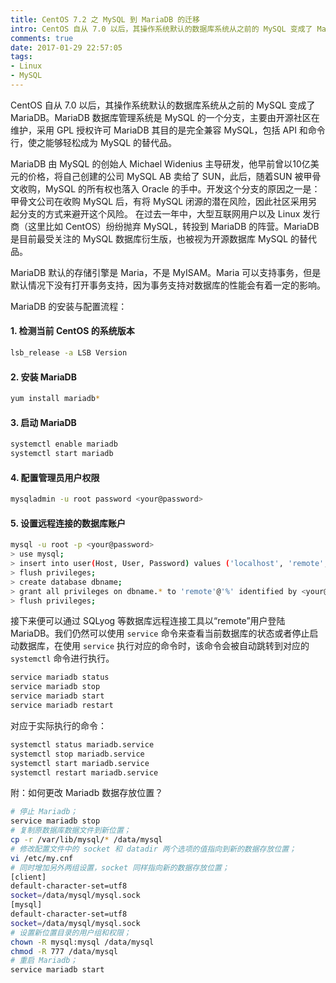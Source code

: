 ```yaml
---
title: CentOS 7.2 之 MySQL 到 MariaDB 的迁移
intro: CentOS 自从 7.0 以后，其操作系统默认的数据库系统从之前的 MySQL 变成了 MariaDB。MariaDB 数据库管理系统是 MySQL 的一个分支，主要由开源社区在维护，采用 GPL 授权许可 MariaDB 的目的是完全兼容 MySQL，包括 API 和命令行，使之能轻松成为 MySQL 的代替品。
comments: true
date: 2017-01-29 22:57:05
tags:
- Linux
- MySQL
---
```

CentOS 自从 7.0 以后，其操作系统默认的数据库系统从之前的 MySQL 变成了 MariaDB。MariaDB 数据库管理系统是 MySQL 的一个分支，主要由开源社区在维护，采用 GPL 授权许可 MariaDB 其目的是完全兼容 MySQL，包括 API 和命令行，使之能够轻松成为 MySQL 的替代品。

MariaDB 由 MySQL 的创始人 Michael Widenius 主导研发，他早前曾以10亿美元的价格，将自己创建的公司 MySQL AB 卖给了 SUN，此后，随着SUN 被甲骨文收购，MySQL 的所有权也落入 Oracle 的手中。开发这个分支的原因之一是：甲骨文公司在收购 MySQL 后，有将 MySQL 闭源的潜在风险，因此社区采用另起分支的方式来避开这个风险。 在过去一年中，大型互联网用户以及 Linux 发行商（这里比如 CentOS）纷纷抛弃 MySQL，转投到 MariaDB 的阵营。MariaDB 是目前最受关注的 MySQL 数据库衍生版，也被视为开源数据库 MySQL 的替代品。

MariaDB 默认的存储引擎是 Maria，不是 MyISAM。Maria 可以支持事务，但是默认情况下没有打开事务支持，因为事务支持对数据库的性能会有着一定的影响。

MariaDB 的安装与配置流程：

#### 1. 检测当前 CentOS 的系统版本

```bash
lsb_release -a LSB Version
```

#### 2. 安装 MariaDB

```bash
yum install mariadb*
```

#### 3. 启动 MariaDB

```bash
systemctl enable mariadb
systemctl start mariadb
```

#### 4. 配置管理员用户权限
 
```bash
mysqladmin -u root password <your@password>
```

#### 5. 设置远程连接的数据库账户

```bash
mysql -u root -p <your@password>
> use mysql;
> insert into user(Host, User, Password) values ('localhost', 'remote', password(<your@password>));
> flush privileges;
> create database dbname;
> grant all privileges on dbname.* to 'remote'@'%' identified by <your@password>;
> flush privileges;
```

接下来便可以通过 SQLyog 等数据库远程连接工具以“remote”用户登陆 MariaDB。我们仍然可以使用 `service` 命令来查看当前数据库的状态或者停止启动数据库，在使用 `service` 执行对应的命令时，该命令会被自动跳转到对应的 `systemctl` 命令进行执行。

```bash
service mariadb status
service mariadb stop
service mariadb start 
service mariadb restart
```

对应于实际执行的命令：

```bash
systemctl status mariadb.service
systemctl stop mariadb.service
systemctl start mariadb.service
systemctl restart mariadb.service
```

附：如何更改 Mariadb 数据存放位置？

```bash
# 停止 Mariadb；
service mariadb stop
# 复制原数据库数据文件到新位置；
cp -r /var/lib/mysql/* /data/mysql
# 修改配置文件中的 socket 和 datadir 两个选项的值指向到新的数据存放位置；
vi /etc/my.cnf
# 同时增加另外两组设置，socket 同样指向新的数据存放位置；
[client]
default-character-set=utf8
socket=/data/mysql/mysql.sock
[mysql]
default-character-set=utf8
socket=/data/mysql/mysql.sock
# 设置新位置目录的用户组和权限；
chown -R mysql:mysql /data/mysql
chmod -R 777 /data/mysql
# 重启 Mariadb；
service mariadb start
```